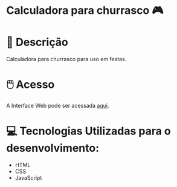 # Calculadora para churrasco 🎮
# 📃 Descrição
Calculadora para churrasco  para uso em festas.
# 🖱️ Acesso
A Interface Web pode ser acessada [aqui](http://www.thenilson.com/onepiece/).

# 💻 Tecnologias Utilizadas para o desenvolvimento:

- HTML
- CSS
- JavaScript



